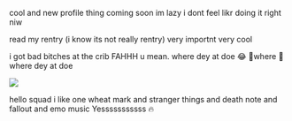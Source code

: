 cool and new profile thing coming soon im lazy i dont feel likr doing it right niw

read my rentry (i know its not really rentry) very importnt very cool

i got bad bitches at the crib FAHHH u mean. where dey at doe :joy: 🎵where 🎹where dey at doe 

![](https://komarev.com/ghpvc/?username=gayaliens&color=grey)

hello squad i like one wheat mark and stranger things and death note and fallout and emo music Yesssssssssss :fire:


<!--
**gayaliens/gayaliens** is a ✨ _special_ ✨ repository because its `README.md` (this file) appears on your GitHub profile.

Here are some ideas to get you started:

- 🔭 I’m currently working on ...
- 🌱 I’m currently learning ...
- 👯 I’m looking to collaborate on ...
- 🤔 I’m looking for help with ...
- 💬 Ask me about ...
- 📫 How to reach me: ...
- 😄 Pronouns: ...
- ⚡ Fun fact: ...
-->
